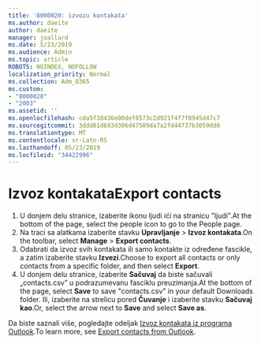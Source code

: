 ```yaml
---
title: '8000020: izvozu kontakata'
ms.author: daeite
author: daeite
manager: joallard
ms.date: 5/23/2019
ms.audience: Admin
ms.topic: article
ROBOTS: NOINDEX, NOFOLLOW
localization_priority: Normal
ms.collection: Adm_O365
ms.custom:
- "8000020"
- "2003"
ms.assetid: ''
ms.openlocfilehash: cda5f38436e00def8573c2d921f4f7f0945d47c7
ms.sourcegitcommit: 3ddd01d693d306d47509da7a2fd44737b3059dd0
ms.translationtype: MT
ms.contentlocale: sr-Latn-RS
ms.lasthandoff: 05/23/2019
ms.locfileid: "34422996"
---
```

# <a name="export-contacts"></a><span data-ttu-id="39db4-102">Izvoz kontakata</span><span class="sxs-lookup"><span data-stu-id="39db4-102">Export contacts</span></span>

1. <span data-ttu-id="39db4-103">U donjem delu stranice, izaberite ikonu ljudi ići na stranicu "ljudi".</span><span class="sxs-lookup"><span data-stu-id="39db4-103">At the bottom of the page, select the people icon to go to the People page.</span></span>
2. <span data-ttu-id="39db4-104">Na traci sa alatkama izaberite stavku **Upravljanje** > **Izvoz kontakata**.</span><span class="sxs-lookup"><span data-stu-id="39db4-104">On the toolbar, select **Manage** > **Export contacts**.</span></span> 
3. <span data-ttu-id="39db4-105">Odabrati da izvoz svih kontakata ili samo kontakte iz određene fascikle, a zatim izaberite stavku **Izvezi**.</span><span class="sxs-lookup"><span data-stu-id="39db4-105">Choose to export all contacts or only contacts from a specific folder, and then select **Export**.</span></span>
4. <span data-ttu-id="39db4-106">U donjem delu stranice, izaberite **Sačuvaj** da biste sačuvali „contacts.csv” u podrazumevanu fasciklu preuzimanja.</span><span class="sxs-lookup"><span data-stu-id="39db4-106">At the bottom of the page, select **Save** to save "contacts.csv" in your default Downloads folder.</span></span> <span data-ttu-id="39db4-107">Ili, izaberite na strelicu pored **Čuvanje** i izaberite stavku **Sačuvaj kao**.</span><span class="sxs-lookup"><span data-stu-id="39db4-107">Or, select the arrow next to **Save** and select **Save as**.</span></span>

<span data-ttu-id="39db4-108">Da biste saznali više, pogledajte odeljak [Izvoz kontakata iz programa Outlook](https://support.office.com/article/10f09abd-643c-4495-bb80-543714eca73f#ID0EAACAAA=Outlook_on_the_web).</span><span class="sxs-lookup"><span data-stu-id="39db4-108">To learn more, see [Export contacts from Outlook](https://support.office.com/article/10f09abd-643c-4495-bb80-543714eca73f#ID0EAACAAA=Outlook_on_the_web).</span></span>

